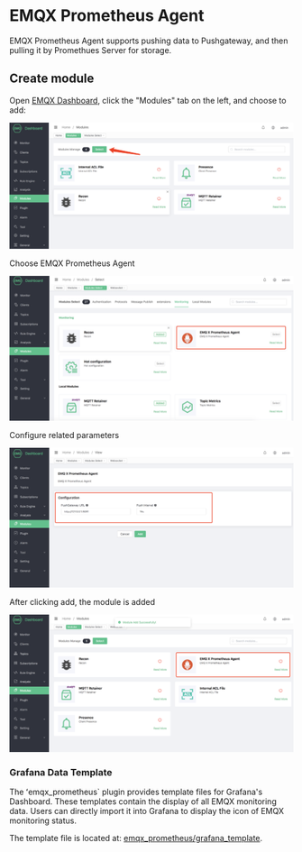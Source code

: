 # EMQX Prometheus Agent

EMQX Prometheus Agent supports pushing data to Pushgateway, and then pulling it by Promethues Server for storage.

## Create module

Open [EMQX Dashboard](http://127.0.0.1:18083/#/modules), click the "Modules" tab on the left, and choose to add:

![image-20200927213049265](./assets/modules.png)

Choose EMQX Prometheus Agent

![image-20200927213049265](./assets/prometheus_agent_1.png)

Configure related parameters

![image-20200927213049265](./assets/prometheus_agent_2.png)

After clicking add, the module is added

![image-20200927213049265](./assets/prometheus_agent_3.png)

### Grafana Data Template

The ʻemqx_prometheus` plugin provides template files for Grafana's Dashboard. These templates contain the display of all EMQX monitoring data. Users can directly import it into Grafana to display the icon of EMQX monitoring status.

The template file is located at: [emqx_prometheus/grafana_template](https://github.com/emqx/emqx-prometheus/tree/master/grafana_template).
